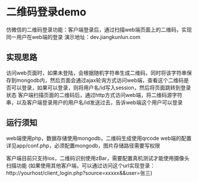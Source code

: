 二维码登录demo
===
仿微信的二维码登录功能：客户端登录后，通过扫描web端页面上的二维码，实现同一用户在web端的登录
演示地址：dev.jiangkunlun.com

## 实现思路
访问web页面时，如果未登陆，会根据随机字符串生成二维码，同时将该字符串保存到mongodb内，然后页面会通过ajax轮询方式访问web端，查看这个二维码是否可以登录，如果可以登录，则将用户名/id写入session，然后将页面跳转到登录状态
客户端扫描页面的二维码后，通过http方式访问web端，将二维码源字符串，以及客户端登录用户的用户名/id发送过去，告诉web端这个用户可以登录

## 运行须知
web端使用php，数据存储使用mongodb，二维码生成使用qrcode
web端的配置详见app/conf.php，必须配置mongodb，图片存储路径需要写权限

客户端目前只支持ios，二维码识别使用zBar，需要配置真机测试才能使用摄像头扫描功能
(如果使用其他客户端，可以通过访问这个url实现登录：http://yourhost/client_login.php?source=xxxxx&&user=张三)